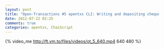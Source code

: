 ```yaml
---
layout: post
title: "Open-Transactions #5 opentxs CLI: Writing and depositing cheques"
date: 2012-07-22 02:25
comments: true
categories: opentxs, ChaiScript
---
```

{% video_me http://ft.vm.to/files/videos/ot_5_640.mp4 640 480  %}
